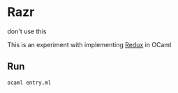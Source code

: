 # Razr

don't use this

This is an experiment with implementing [Redux](http://redux.js.org/) in OCaml

## Run

`ocaml entry.ml`

